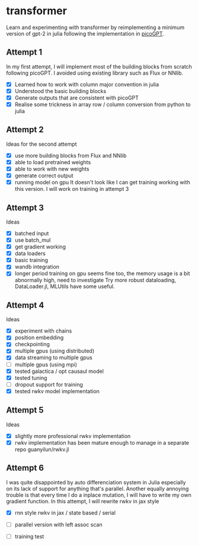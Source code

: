 # transformer
Learn and experimenting with transformer by reimplementing
a minimum version of gpt-2 in julia following the implementation
in [picoGPT](https://github.com/jaymody/picoGPT/).

## Attempt 1
In my first attempt, I will implement most of the
building blocks from scratch following picoGPT. I avoided using
existing library such as Flux or NNlib. 
- [x] Learned how to work with column major convention in julia
- [x] Understood the basic building blocks
- [x] Generate outputs that are consistent with picoGPT
- [x] Realise some trickness in array row / column conversion from python to julia

## Attempt 2 
Ideas for the second attempt
- [x] use more building blocks from Flux and NNlib
- [x] able to load pretrained weights
- [x] able to work with new weights
- [x] generate correct output
- [x] running model on gpu
It doesn't look like I can get training working with this version. I will
work on training in attempt 3

## Attempt 3
Ideas
- [X] batched input
- [X] use batch_mul
- [X] get gradient working
- [X] data loaders
- [X] basic training
- [X] wandb integration
- [X] longer period training on gpu seems fine too, the memory usage is a bit abnormally high, need to investigate
Try more robust dataloading, DataLoader.jl, MLUtils have some useful.

## Attempt 4
Ideas
- [X] experiment with chains
- [X] position embedding
- [X] checkpointing
- [X] multiple gpus (using distributed)
- [X] data streaming to multiple gpus
- [ ] multiple gpus (using mpi)
- [X] tested galactica / opt causaul model
- [X] tested tuning
- [ ] dropout support for training
- [X] tested rwkv model implementation

## Attempt 5
Ideas
- [X] slightly more professional rwkv implementation
- [X] rwkv implementation has been mature enough to manage in a separate repo guanyilun/rwkv.jl

## Attempt 6
I was quite disappointed by auto differenciation system in Julia especially on its lack of support
for anything that's parallel. Another equally annoying trouble is that every time I do a inplace
mutation, I will have to write my own gradient function. In this attempt, I will rewrite rwkv in
jax style
- [X] rnn style rwkv in jax / state based / serial
- [ ] parallel version with left assoc scan
- [ ] training test

